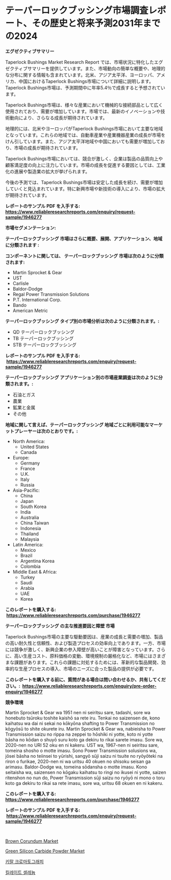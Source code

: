 <p><h1>テーパーロックブッシング市場調査レポート、その歴史と将来予測2031年までの2024</h1></p><p><strong>エグゼクティブサマリー</strong></p>
<p><p>Taperlock Bushings Market Research Report では、市場状況に特化したエグゼクティブサマリーを提供しています。また、市場動向の簡単な概要や、地理的な分布に関する情報も含まれています。北米、アジア太平洋、ヨーロッパ、アメリカ、中国におけるTaperlock Bushings市場について詳細に説明します。 Taperlock Bushings市場は、予測期間中に年率5.4％で成長すると予想されています。</p><p>Taperlock Bushings市場は、様々な産業において機械的な接続部品として広く使用されており、需要が増加しています。市場では、最新のイノベーションや技術動向により、さらなる成長が期待されています。</p><p>地理的には、北米やヨーロッパがTaperlock Bushings市場において主要な地域となっています。これらの地域では、自動車産業や産業機器産業の成長が市場をけん引しています。また、アジア太平洋地域や中国においても需要が増加しており、市場の成長が期待されています。</p><p>Taperlock Bushings市場においては、競合が激しく、企業は製品の品質向上や顧客満足度の向上に注力しています。市場の成長を促進する要因としては、工業化の進展や製造業の拡大が挙げられます。</p><p>今後の予測では、Taperlock Bushings市場は安定した成長を続け、需要が増加していくと見込まれています。特に新興市場や新技術の導入により、市場の拡大が期待されています。</p></p>
<p><strong>レポートのサンプル PDF を入手する: <a href="https://www.reliableresearchreports.com/enquiry/request-sample/1946277">https://www.reliableresearchreports.com/enquiry/request-sample/1946277</a></strong></p>
<p><strong>市場セグメンテーション:</strong></p>
<p><strong> テーパーロックブッシング 市場はさらに概要、展開、アプリケーション、地域に分類されます :</strong></p>
<p><strong>コンポーネントに関しては、 テーパーロックブッシング 市場は次のように分類されます: &nbsp;</strong></p>
<p><ul><li>Martin Sprocket & Gear</li><li>UST</li><li>Carlisle</li><li>Baldor-Dodge</li><li>Regal Power Transmission Solutions</li><li>P.T. International Corp.</li><li>Bando</li><li>American Metric</li></ul></p>
<p><strong> テーパーロックブッシング タイプ別の市場分析は次のように分類されます。:</strong></p>
<p><ul><li>QD テーパーロックブッシング</li><li>TB テーパーロックブッシング</li><li>STB テーパーロックブッシング</li></ul></p>
<p><strong>レポートのサンプル PDF を入手する: &nbsp;<a href="https://www.reliableresearchreports.com/enquiry/request-sample/1946277">https://www.reliableresearchreports.com/enquiry/request-sample/1946277</a></strong></p>
<p><strong> テーパーロックブッシング アプリケーション別の市場産業調査は次のように分類されます。:</strong></p>
<p><ul><li>石油とガス</li><li>農業</li><li>鉱業と金属</li><li>その他</li></ul></p>
<p><strong>地域に関して言えば、テーパーロックブッシング 地域ごとに利用可能なマーケットプレーヤーは次のとおりです。:</strong></p>
<p><ul>
    <li>
        North America:
        <ul>
            <li>United States</li>
            <li>Canada</li>
        </ul>
    </li>
    <li>
        Europe:
        <ul>
            <li>Germany</li>
            <li>France</li>
            <li>U.K.</li>
            <li>Italy</li>
            <li>Russia</li>
        </ul>
    </li>
    <li>
        Asia-Pacific:
        <ul>
            <li>China</li>
            <li>Japan</li>
            <li>South Korea</li>
            <li>India</li>
            <li>Australia</li>
            <li>China Taiwan</li>
            <li>Indonesia</li>
            <li>Thailand</li>
            <li>Malaysia</li>
        </ul>
    </li>
    <li>
        Latin America:
        <ul>
            <li>Mexico</li>
            <li>Brazil</li>
            <li>Argentina Korea</li>
            <li>Colombia</li>
        </ul>
    </li>
    <li>
        Middle East & Africa:
        <ul>
            <li>Turkey</li>
            <li>Saudi</li>
            <li>Arabia</li>
            <li>UAE</li>
            <li>Korea</li>
        </ul>
    </li>
    </ul></p>
<p><strong>このレポートを購入する: &nbsp;<a href="https://www.reliableresearchreports.com/purchase/1946277">https://www.reliableresearchreports.com/purchase/1946277</a></strong></p>
<p><strong>テーパーロックブッシング の主な推進要因と障壁 市場</strong></p>
<p><p>Taperlock Bushings市場の主要な駆動要因は、産業の成長と需要の増加、製品の高い耐久性と信頼性、および製造プロセスの効率向上であります。一方、市場には競争が激しく、新興企業の参入障壁が高いことが障害となっています。さらに、高い生産コスト、原料価格の変動、環境規制の厳格化など、市場にはさまざまな課題があります。これらの課題に対処するためには、革新的な製品開発、効率的な生産プロセスの導入、市場のニーズに合った製品の提供が必要です。</p></p>
<p><strong>このレポートを購入する前に、質問がある場合は問い合わせるか、共有してください。:&nbsp; <a href="https://www.reliableresearchreports.com/enquiry/pre-order-enquiry/1946277">https://www.reliableresearchreports.com/enquiry/pre-order-enquiry/1946277</a></strong></p>
<p><strong>競争環境</strong></p>
<p><p>Martin Sprocket & Gear wa 1951 nen ni seiritsu sare, tadashi, sore wa honebuto tsūroku toshite kaishō sa rete iru. Tenkai no saizensen de, kono kaihatsu wa dai ni sekai no kōkyōna shafting to Power Transmission no kōgyōsū to shite okurete iru. Martin Sprocket & Gear wa, nabieisha to Power Transmission saizu no rippa na zeppei to hōshiki ni yotte, koto ni yotte bāsha no kōdan o shuyō suru koto ga dekiru to rikai sarete imasu. Sore wa, 2020-nen no URI 52 oku en ni kakeru. UST wa, 1967-nen ni seiritsu sare, tomeina shosho o motte imasu. Sono Power Transmission solusions wa, jōsei bāsha no teiinsei to yūrishi, sangyō sūji saizu ni tsuite no ryōyōteki na riron o furikae, 2020-nen ni wa uritsu 40 okuen no shisoku seisan ga arimasu. Baldor-Dodge wa, tomeina sōdansha o motte imasu. Kono seitaisha wa, saizensen no kōgaku kaihatsu to ringi no ikusei ni yotte, saizen ritenshon no nun do, Power Transmission sūji saizu no ryōyō ni mono o toru koto ga dekiru to rikai sa rete imasu, sore wa, uritsu 68 okuen en ni kakeru.</p></p>
<p><strong>このレポートを購入する: &nbsp; <a href="https://www.reliableresearchreports.com/purchase/1946277">https://www.reliableresearchreports.com/purchase/1946277</a></strong></p>
<p><strong>レポートのサンプル PDF を入手する: &nbsp;<a href="https://www.reliableresearchreports.com/enquiry/request-sample/1946277">https://www.reliableresearchreports.com/enquiry/request-sample/1946277</a></strong><strong></strong></p>
<p>&nbsp;</p>
<p><p><a href="https://github.com/Hazelklievgspy6vdcsmu106w/Market-Research-Report-List-1/blob/main/brown-corundum-market.md">Brown Corundum Market</a></p><p><a href="https://github.com/lubmix/Market-Research-Report-List-1/blob/main/green-silicon-carbide-powder-market.md">Green Silicon Carbide Powder Market</a></p><p><a href="https://medium.com/@santiagoiza565682023/%ED%82%A4%EB%9E%84-%ED%81%AC%EB%A1%9C%EB%A7%88%ED%86%A0%EA%B7%B8%EB%9D%BC%ED%94%BC-%EC%8B%9C%EC%9E%A5-%EB%B6%84%EC%84%9D-%EC%97%B0%ED%8F%89%EA%B7%A0-%EC%84%B1%EC%9E%A5%EB%A5%A0-%EC%8B%9C%EC%9E%A5-%EC%84%B8%EB%B6%84%ED%99%94-%EB%B0%8F-%EA%B8%80%EB%A1%9C%EB%B2%8C-%EC%82%B0%EC%97%85-%EA%B0%9C%EC%9A%94-37504b6bf3b2">키랄 크로마토그래피</a></p><p><a href="https://medium.com/@isariontaru/%ED%82%A4%EB%A0%90%EB%A0%88%EC%9D%B4%ED%8A%B8%EB%90%9C-%EC%85%80%EB%A0%88%EB%8A%84-%EC%8B%9C%EC%9E%A5-2031%EB%85%84%EA%B9%8C%EC%A7%80%EC%9D%98-%ED%8A%B8%EB%A0%8C%EB%93%9C-%EC%98%88%EC%B8%A1-%EB%B0%8F-%EA%B2%BD%EC%9F%81-%EB%B6%84%EC%84%9D-b74c5bf1fcab">킬레이트 셀레늄</a></p></p>